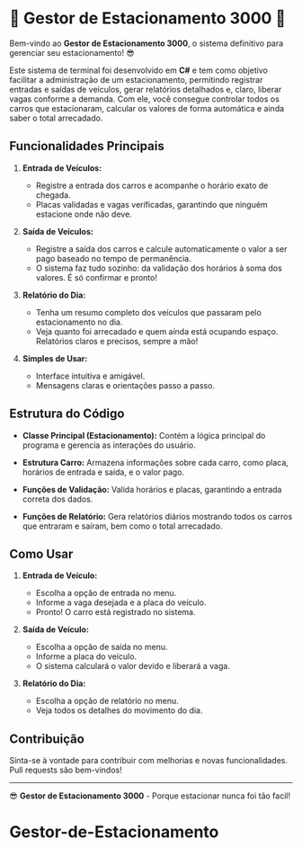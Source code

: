 # 🚗 **Gestor de Estacionamento 3000** 🚗

Bem-vindo ao **Gestor de Estacionamento 3000**, o sistema definitivo para gerenciar seu estacionamento! 😎

Este sistema de terminal foi desenvolvido em **C#** e tem como objetivo facilitar a administração de um estacionamento, permitindo registrar entradas e saídas de veículos, gerar relatórios detalhados e, claro, liberar vagas conforme a demanda. Com ele, você consegue controlar todos os carros que estacionaram, calcular os valores de forma automática e ainda saber o total arrecadado.

## Funcionalidades Principais

1. **Entrada de Veículos:** 
   - Registre a entrada dos carros e acompanhe o horário exato de chegada.
   - Placas validadas e vagas verificadas, garantindo que ninguém estacione onde não deve.

2. **Saída de Veículos:**
   - Registre a saída dos carros e calcule automaticamente o valor a ser pago baseado no tempo de permanência.
   - O sistema faz tudo sozinho: da validação dos horários à soma dos valores. É só confirmar e pronto!

3. **Relatório do Dia:**
   - Tenha um resumo completo dos veículos que passaram pelo estacionamento no dia.
   - Veja quanto foi arrecadado e quem ainda está ocupando espaço. Relatórios claros e precisos, sempre a mão!

4. **Simples de Usar:**
   - Interface intuitiva e amigável.
   - Mensagens claras e orientações passo a passo.

## Estrutura do Código

- **Classe Principal (Estacionamento):** 
  Contém a lógica principal do programa e gerencia as interações do usuário.

- **Estrutura Carro:**
  Armazena informações sobre cada carro, como placa, horários de entrada e saída, e o valor pago.

- **Funções de Validação:**
  Valida horários e placas, garantindo a entrada correta dos dados.

- **Funções de Relatório:**
  Gera relatórios diários mostrando todos os carros que entraram e saíram, bem como o total arrecadado.

## Como Usar

1. **Entrada de Veículo:**
   - Escolha a opção de entrada no menu.
   - Informe a vaga desejada e a placa do veículo.
   - Pronto! O carro está registrado no sistema.

2. **Saída de Veículo:**
   - Escolha a opção de saída no menu.
   - Informe a placa do veículo.
   - O sistema calculará o valor devido e liberará a vaga.

3. **Relatório do Dia:**
   - Escolha a opção de relatório no menu.
   - Veja todos os detalhes do movimento do dia.

## Contribuição

Sinta-se à vontade para contribuir com melhorias e novas funcionalidades. Pull requests são bem-vindos!

---

😎 **Gestor de Estacionamento 3000** - Porque estacionar nunca foi tão facil!

# Gestor-de-Estacionamento
